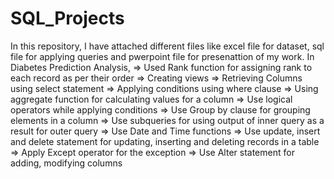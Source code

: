 # SQL_Projects
In this repository, I have attached different files like excel file for dataset, sql file for applying queries and pwerpoint file for presenattion of my work.
In Diabetes Prediction Analysis,
=> Used Rank function for assigning rank to each record as per their order
=> Creating views
=> Retrieving Columns using select statement
=> Applying conditions using where clause
=> Using aggregate function for calculating values for a column
=> Use logical operators while applying conditions
=> Use Group by clause for grouping elements in a column
=> Use subqueries for using output of inner query as a result for outer query
=> Use Date and Time functions
=> Use update, insert and delete statement for updating, inserting and deleting records in a table
=> Apply Except operator for the exception
=> Use Alter statement for adding, modifying columns
